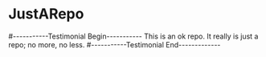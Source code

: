 # JustARepo

#-----------Testimonial Begin-----------
This is an ok repo. It really is just a repo; no more, no less.
#-----------Testimonial End-------------
